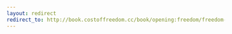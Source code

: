 ```yaml
---
layout: redirect
redirect_to: http://book.costoffreedom.cc/book/opening:freedom/freedom-as-a-commodity.html
---
```

